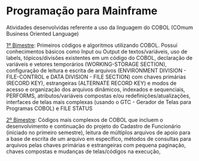 # Programação para Mainframe

Atividades desenvolvidas referente a uso da linguagem do COBOL (COmum Business Oriented Language)

[1º Bimestre](./1Bimestre/): Primeiros códigos e algoritmos utilizando COBOL. Possuí conhecimentos básicos como Input ou Output de textos/variáveis, uso de labels, tópicos/divisões existentes em um código do COBOL, declaração de variáveis e vetores temporários (WORKING-STORAGE SECTION), configuração de leitura e escrita de arquivos (ENVIRONMENT DIVISION - FILE-CONTROL e DATA DIVISION - FILE SECTION) com chaves primárias (RECORD KEY), estrangeiras (ALTERNATE RECORD KEY) e modos de acesso e organização dos arquivos dinâmicos, indexados e sequenciais, PERFORMS, atributos/variáveis compostas e/ou redefinições/atualizações, interfaces de telas mais complexas (usando o GTC - Gerador de Telas para Programas COBOL) e FILE STATUS

[2º Bimestre](./2Bimestre/): Códigos mais complexos de COBOL que incluem o desenvolvimento e continuação do projeto do Cadastro de Funcionário (iniciado no primeiro semestre), leitura de múltiplos arquivos de apoio para a base de escrita de um arquivo em específico, métodos de consultas para arquivos pelas chaves primárias e estrangeiras com pequena paginação, chaves compostas e mudanças de telas/códigos na execução,